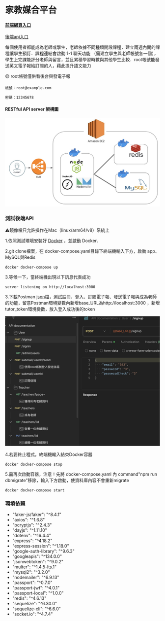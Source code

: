 # 家教媒合平台
#### [前端網頁入口](https://tutoring-platform-becky.vercel.app/signin) 
[後端api入口](https://tutor-online2024wb.uk)

每個使用者都能成為老師或學生，老師依據不同種類開設課程，建立兩週內開的課程讓學生預訂．課程連結會啟動 1-1 聊天功能 （需建立學生與老師帳號各一個），學生上完課能評分老師與留言，並且累積學習時數與其他學生比較．root帳號能發送英文電子報給訂閱的人，藉此提升語文能力


🟡 root帳號僅供看後台與發電子報
```
帳號：root@example.com
```
```
密碼：12345678
```

#### RESTful API server 架構圖
![後端架構圖](./upload/後端架構圖.jpg)

### 測試後端API
⚠️鏡像檔只允許操作在Mac（linux/arm64/v8）系統上

1.依照測試環境安裝好 [Docker](https://docs.docker.com/desktop/install/mac-install/) ，並啟動 Docker． 

2.git clone檔案，在 docker-compose.yaml目錄下終端機輸入下方，啟動 app、MySQL與Redis
```
docker docker-compose up
```
3.等候一下，當終端機出現以下訊息代表成功
```
server listening on http://localhost:3000
```
3.下載Postman [json檔](https://drive.google.com/file/d/1_vSTR1a3xlGvCzlGo9IqLQQ_Ch7fXcdf/view?usp=sharing)，測試註冊、登入、訂閱電子報、發送電子報與成為老師的功能，留意Postman環境變數內新增base_URL為http://localhost:3000 ，新增tutor_token環境變數，放入登入成功後的token

![示範](./upload/postman.jpg)

4.若要終止程式，終端機輸入結束Docker容器
```
docker docker-compose stop
```
5.需再次啟動容器，注意！先將 docker-compose.yaml 內 command"npm run dbmigrate"移除，輸入下方啟動，使資料庫內容不會重新migrate
```
docker docker-compose start
```
### 環境依賴
  -  "faker-js/faker": "^8.4.1"
  -  "axios": "^1.6.8"
  -  "bcryptjs": "^2.4.3"
  -  "dayjs": "^1.11.10"
  -  "dotenv": "^16.4.4"
  -  "express": "^4.18.2"
  -  "express-session": "^1.18.0"
  -  "google-auth-library": "^9.6.3"
  -  "googleapis": "^134.0.0"
  -  "jsonwebtoken": "^9.0.2"
  -  "multer": "^1.4.5-lts.1"
  -  "mysql2": "^3.2.0"
  -  "nodemailer": "^6.9.13"
  -  "passport": "^0.7.0"
  -  "passport-jwt": "^4.0.1"
  -  "passport-local": "^1.0.0"
  -  "redis": "^4.6.13"
  -  "sequelize": "^6.30.0"
  -  "sequelize-cli": "^6.6.0"
  -  "socket.io": "^4.7.4"